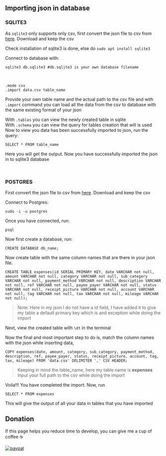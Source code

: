 ## Importing json in database
### SQLITE3
As ``sqlite3`` only supports only csv, first convert the json file to csv from [here](https://json-csv.com/). Download and keep the csv

Check installation of sqlite3 is done, else do ``sudo apt install sqlite3``

Connect to database with:
```
sqlite3 db.sqlite3 #db.sqlite3 is your own database filename
```
<br>

```
.mode csv
.import data.csv table_name
```
Provide your own table name and the actual path to the csv file and with ``.import`` command you can load all the data from the csv to database with the same existing format of your json
<br>

With ``.tables`` you can  view the newly created table in sqlite
<br>
With ``.schema`` you can view the query for tables creation that will is used
<br>
Now to view you data has been successfully imported to json, run the query:
```
SELECT * FROM table_name
```
Here you will get the output. Now you have successfully imported the json in to sqlite3 database

<br>

### POSTGRES
First convert the json file to csv from [here](https://json-csv.com/). Download and keep the csv

Connect to Postgres:
```
sudo -i -u postgres
```
Once you have connected, run:
```
psql
```
Now first create a database, run:
```
CREATE DATABASE db_name;
```
Now create table with the same column names that are there in your json file.
```
CREATE TABLE expenses(id SERIAL PRIMARY KEY, date VARCHAR not null, amount VARCHAR not null, category VARCHAR not null, sub_category VARCHAR not null, payment_method VARCHAR not null, description VARCHAR not null, ref VARCHAR not null, payee_payer VARCHAR not null, status VARCHAR not null, receipt_picture VARCHAR not null, account VARCHAR not null, tag VARCHAR not null, tax VARCHAR not null, mileage VARCHAR not null);
```
> Note: Here in my json I do not have a id field, I have added it to give my table a default primary key which is and exception while doing the import

Next, view the created table with ``\dt`` in the terminal

Now the final and most important step to do is, match the column names with the json while inserting data, 
```
COPY expenses(date, amount, category, sub_category, payment_method, description, ref, payee_payer, status, receipt_picture, account, tag, tax, mileage) FROM 'data.csv' DELIMITER ',' CSV HEADER;
```
> Keeping in mind the table_name, here my table name is **expenses** 
> Input your full path to the csv while doing the import

Voila!!!
You have completed the import. Now, run
```
SELECT * FROM expenses
```
This will give the output of all your data in tables that you have imported


## Donation
If this page helps you reduce time to develop, you can give me a cup of coffee   :coffee:

[![paypal](https://cdn-images-1.medium.com/max/738/1*G95uyokAH4JC5Ppvx4LmoQ@2x.png)](https://www.paypal.com/cgi-bin/webscr?cmd=_s-xclick&hosted_button_id=ZJM97M6KBLHZY)
